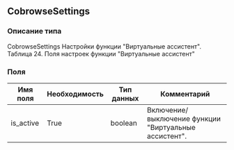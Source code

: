 
## CobrowseSettings

### Описание типа
CobrowseSettings
Настройки функции "Виртуальные ассистент".
Таблица 24. Поля настроек функции "Виртуальные ассистент"


### Поля

| Имя поля | Необходимость | Тип данных | Комментарий |
|---|---|---|---|
|is_active|True|boolean|Включение/выключение функции "Виртуальные ассистент".<br/>|

